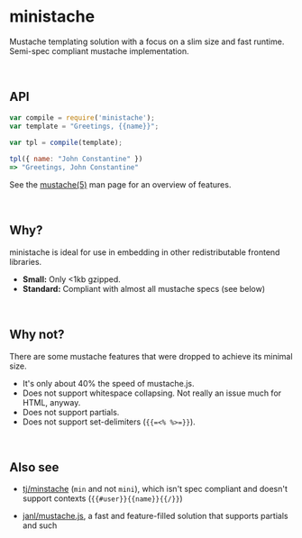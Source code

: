# ministache

Mustache templating solution with a focus on a slim size and fast runtime.
Semi-spec compliant mustache implementation.

<br>

## API

```js
var compile = require('ministache');
var template = "Greetings, {{name}}";

var tpl = compile(template);
  
tpl({ name: "John Constantine" })
=> "Greetings, John Constantine"
```

See the [mustache(5)](http://mustache.github.io/mustache.5.html) man page for
an overview of features.

<br>

## Why?

ministache is ideal for use in embedding in other redistributable frontend
libraries.

* __Small:__ Only <1kb gzipped.
* __Standard:__ Compliant with almost all mustache specs (see below)

<br>

## Why not?

There are some mustache features that were dropped to achieve its minimal size.

* It's only about 40% the speed of mustache.js.
* Does not support whitespace collapsing. Not really an issue much for HTML, anyway.
* Does not support partials.
* Does not support set-delimiters (`{{=<% %>=}}`).

<br>

## Also see

* [tj/minstache](https://github.com/visionmedia/minstache) (`min` and not `mini`), which isn't spec compliant and doesn't support contexts (`{{#user}}{{name}}{{/}}`)

* [janl/mustache.js](https://github.com/janl/mustache.js), a fast and feature-filled solution that supports partials and such
